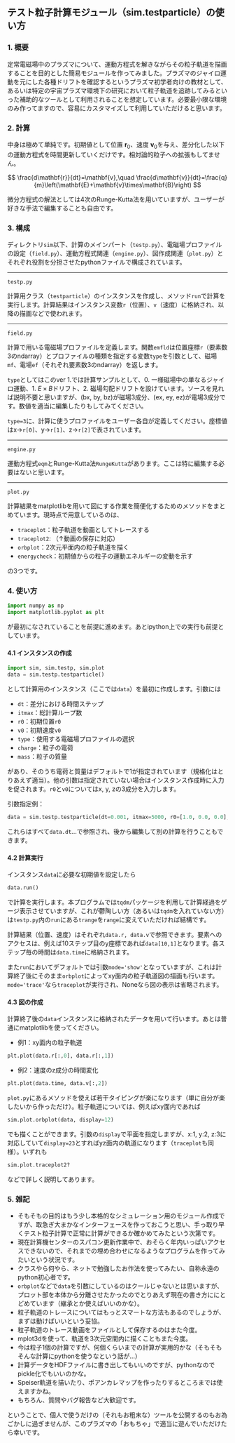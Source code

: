 ## テスト粒子計算モジュール（sim.testparticle）の使い方

### 1. 概要
定常電磁場中のプラズマについて、運動方程式を解きながらその粒子軌道を描画することを目的とした簡易モジュールを作ってみました。プラズマのジャイロ運動を元にした各種ドリフトを確認するというプラズマ初学者向けの教材として、あるいは特定の宇宙プラズマ環境下の研究において粒子軌道を追跡してみるといった補助的なツールとして利用されることを想定しています。必要最小限な環境のみ作ってますので、容易にカスタマイズして利用していただけると思います。


### 2. 計算
中身は極めて単純です。初期値として位置 $\mathbf{r}_0$、速度 $\mathbf{v}_0$を与え、差分化した以下の運動方程式を時間更新していくだけです。相対論的粒子への拡張もしてません。

$$ \frac{d\mathbf{r}}{dt}=\mathbf{v},\quad \frac{d\mathbf{v}}{dt}=\frac{q}{m}\left(\mathbf{E}+\mathbf{v}\times\mathbf{B}\right) $$

微分方程式の解法としては4次のRunge-Kutta法を用いていますが、ユーザーが好きな手法で編集することも自由です。


### 3. 構成
ディレクトリ`sim`以下、計算のメインパート（`testp.py`）、電磁場プロファイルの設定（`field.py`）、運動方程式関連（`engine.py`）、図作成関連（`plot.py`）とそれぞれ役割を分担させたpythonファイルで構成されています。

***
`testp.py`

計算用クラス（`testparticle`）のインスタンスを作成し、メソッド`run`で計算を実行します。計算結果はインスタンス変数`r`（位置）、`v`（速度）に格納され、以降の描画などで使われます。

***
`field.py`

計算で用いる電磁場プロファイルを定義します。関数`emfld`は位置座標`r`（要素数3のndarray）とプロファイルの種類を指定する変数`type`を引数として、磁場`mf`、電場`ef`（それぞれ要素数3のndarray）を返します。

`type`としてはこのver 1.では計算サンプルとして、0. 一様磁場中の単なるジャイロ運動、1. $E\times B$ドリフト、2. 磁場勾配ドリフトを設けています。ソースを見れば説明不要と思いますが、(bx, by, bz)が磁場3成分、(ex, ey, ez)が電場3成分です。数値を適当に編集したりもしてみてください。

`type=3`に、計算に使うプロファイルをユーザー各自が定義してください。座標値はx→`r[0]`、y→`r[1]`、z→`r[2]`で表されています。

***
`engine.py`

運動方程式`eqm`とRunge-Kutta法`RungeKutta`があります。ここは特に編集する必要はないと思います。

***
`plot.py`

計算結果をmatplotlibを用いて図にする作業を簡便化するためのメソッドをまとめています。現時点で用意しているのは、

* `traceplot`：粒子軌道を動画としてトレースする
* `traceplot2`: （↑動画の保存に対応）
* `orbplot`：2次元平面内の粒子軌道を描く
* `energycheck`：初期値からの粒子の運動エネルギーの変動を示す

の3つです。



### 4. 使い方
```python
import numpy as np
import matplotlib.pyplot as plt
```
が最初になされていることを前提に進めます。あとipython上での実行も前提としています。

#### 4.1 インスタンスの作成
```python
import sim, sim.testp, sim.plot
data = sim.testp.testparticle()
```

として計算用のインスタンス（ここでは`data`）を最初に作成します。引数には

* `dt`：差分における時間ステップ
* `itmax`：総計算ループ数
* `r0`：初期位置`r0`
* `v0`：初期速度`v0`
* `type`：使用する電磁場プロファイルの選択
* `charge`：粒子の電荷
* `mass`：粒子の質量

があり、そのうち電荷と質量はデフォルトで1が指定されています（規格化はとりあえず適当）。他の引数は指定されていない場合はインスタンス作成時に入力を促されます。`r0`と`v0`についてはx, y, zの3成分を入力します。

引数指定例：

```python
data = sim.testp.testparticle(dt=0.001, itmax=5000, r0=[1.0, 0.0, 0.0], v0=[0.0, 1.0, 0.0], type=1)
```

これらはすべて`data.dt`...で参照され、後から編集して別の計算を行うこともできます。

#### 4.2 計算実行
インスタンス`data`に必要な初期値を設定したら

```python
data.run()
```
で計算を実行します。本プログラムでは`tqdm`パッケージを利用して計算経過をゲージ表示させていますが、これが鬱陶しい方（あるいは`tqdm`を入れていない方）は`testp.py`内の`run`にある`trange`を`range`に変えていただければ結構です。

計算結果（位置、速度）はそれぞれ`data.r, data.v`で参照できます。要素へのアクセスは、例えば10ステップ目のy座標であれば`data[10,1]`となります。各ステップ毎の時間は`data.time`に格納されます。

また`run`においてデフォルトでは引数`mode='show'`となっていますが、これは計算終了後にそのまま`orbplot`によってxy面内の粒子軌道図の描画も行います。`mode='trace'`なら`traceplot`が実行され、Noneなら図の表示は省略されます。

#### 4.3 図の作成
計算終了後の`data`インスタンスに格納されたデータを用いて行います。あとは普通にmatplotlibを使ってください。

* 例1：xy面内の粒子軌道

```python
plt.plot(data.r[:,0], data.r[:,1])
```
* 例2：速度のz成分の時間変化

```python
plt.plot(data.time, data.v[:,2])
```

`plot.py`にあるメソッドを使えば若干タイピングが楽になります（単に自分が楽したいから作っただけ）。粒子軌道については、例えばxy面内であれば

```python
sim.plot.orbplot(data, display=12)
```
でも描くことができます。引数の`display`で平面を指定しますが、x:1, y:2, z:3に対応していて`display=23`とすればyz面内の軌道になります（`traceplot`も同様）。いずれも

```python
sim.plot.traceplot2?
```
などで詳しく説明してあります。

### 5. 雑記
* そもそもの目的はもう少し本格的なシミュレーション用のモジュール作成ですが、取急ぎ大まかなインターフェースを作っておこうと思い、手っ取り早くテスト粒子計算で正常に計算ができるか確かめてみたという次第です。
* 現在計算機センターのスパコン更新作業中で、おそらく年内いっぱいアクセスできないので、それまでの埋め合わせになるようなプログラムを作ってみたいという状況です。
* クラスやら何やら、ネットで勉強したお作法を使ってみたい、自称永遠のpython初心者です。
* `orbplot`などで`data`を引数にしているのはクールじゃないとは思いますが、プロット部を本体から分離させたかったのでとりあえず現在の書き方ににとどめています（継承とか使えばいいのかな）。
* 粒子軌道のトレースについてはもっとスマートな方法もあるのでしょうが、まずは動けばいいという妥協。
* 粒子軌道のトレース動画をファイルとして保存するのはまた今度。
* mplot3dを使って、軌道を3次元空間内に描くこともまた今度。
* 今は粒子1個の計算ですが、何個くらいまでの計算が実用的かな（そもそもそんな計算にpythonを使うなという話が…）
* 計算データをHDFファイルに書き出してもいいのですが、pythonなのでpickle化でもいいのかな。
* Speiser軌道を描いたり、ポアンカレマップを作ったりするところまでは使えますかね。
* もちろん、質問やバグ報告など大歓迎です。

ということで、個人で使うだけの（それもお粗末な）ツールを公開するのもお為ごかしに過ぎませんが、このプラズマの「おもちゃ」で適当に遊んでいただけたら幸いです。
